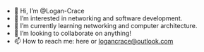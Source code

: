 - 👋 Hi, I’m @Logan-Crace
- 👀 I’m interested in networking and software development.
- 🌱 I’m currently learning networking and computer architecture.
- 💞️ I’m looking to collaborate on anything!
- 📫 How to reach me: here or logancrace@outlook.com

<!---
Logan-Crace/Logan-Crace is a ✨ special ✨ repository because its `README.md` (this file) appears on your GitHub profile.
You can click the Preview link to take a look at your changes.
--->
